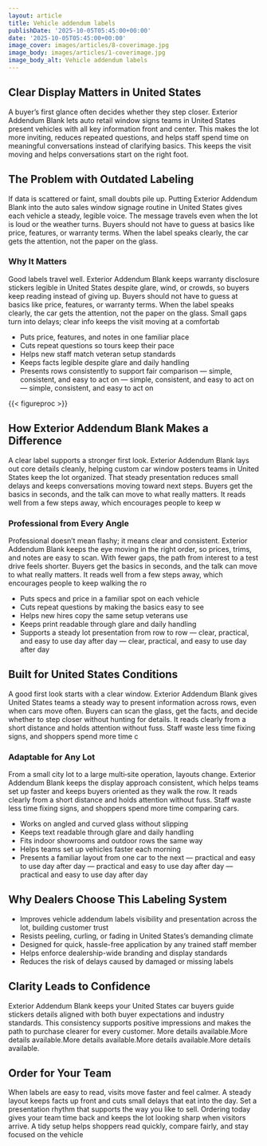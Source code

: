 ```yaml
---
layout: article
title: Vehicle addendum labels
publishDate: '2025-10-05T05:45:00+00:00'
date: '2025-10-05T05:45:00+00:00'
image_cover: images/articles/8-coverimage.jpg
image_body: images/articles/1-coverimage.jpg
image_body_alt: Vehicle addendum labels
---
```



## Clear Display Matters in United States
A buyer’s first glance often decides whether they step closer. Exterior Addendum Blank lets auto retail window signs teams in United States present vehicles with all key information front and center. This makes the lot more inviting, reduces repeated questions, and helps staff spend time on meaningful conversations instead of clarifying basics. This keeps the visit moving and helps conversations start on the right foot.

## The Problem with Outdated Labeling
If data is scattered or faint, small doubts pile up. Putting Exterior Addendum Blank into the auto sales window signage routine in United States gives each vehicle a steady, legible voice. The message travels even when the lot is loud or the weather turns. Buyers should not have to guess at basics like price, features, or warranty terms. When the label speaks clearly, the car gets the attention, not the paper on the glass.

### Why It Matters
Good labels travel well. Exterior Addendum Blank keeps warranty disclosure stickers legible in United States despite glare, wind, or crowds, so buyers keep reading instead of giving up. Buyers should not have to guess at basics like price, features, or warranty terms. When the label speaks clearly, the car gets the attention, not the paper on the glass. Small gaps turn into delays; clear info keeps the visit moving at a comfortab

- Puts price, features, and notes in one familiar place
- Cuts repeat questions so tours keep their pace
- Helps new staff match veteran setup standards
- Keeps facts legible despite glare and daily handling
- Presents rows consistently to support fair comparison — simple, consistent, and easy to act on — simple, consistent, and easy to act on — simple, consistent, and easy to act on

{{< figureproc >}}

## How Exterior Addendum Blank Makes a Difference
A clear label supports a stronger first look. Exterior Addendum Blank lays out core details cleanly, helping custom car window posters teams in United States keep the lot organized. That steady presentation reduces small delays and keeps conversations moving toward next steps.  Buyers get the basics in seconds, and the talk can move to what really matters.  It reads well from a few steps away, which encourages people to keep w

### Professional from Every Angle
Professional doesn’t mean flashy; it means clear and consistent. Exterior Addendum Blank keeps the eye moving in the right order, so prices, trims, and notes are easy to scan. With fewer gaps, the path from interest to a test drive feels shorter.  Buyers get the basics in seconds, and the talk can move to what really matters.  It reads well from a few steps away, which encourages people to keep walking the ro

- Puts specs and price in a familiar spot on each vehicle
- Cuts repeat questions by making the basics easy to see
- Helps new hires copy the same setup veterans use
- Keeps print readable through glare and daily handling
- Supports a steady lot presentation from row to row — clear, practical, and easy to use day after day — clear, practical, and easy to use day after day

## Built for United States Conditions
A good first look starts with a clear window. Exterior Addendum Blank gives United States teams a steady way to present information across rows, even when cars move often. Buyers can scan the glass, get the facts, and decide whether to step closer without hunting for details. It reads clearly from a short distance and holds attention without fuss. Staff waste less time fixing signs, and shoppers spend more time c

### Adaptable for Any Lot
From a small city lot to a large multi‑site operation, layouts change. Exterior Addendum Blank keeps the display approach consistent, which helps teams set up faster and keeps buyers oriented as they walk the row. It reads clearly from a short distance and holds attention without fuss. Staff waste less time fixing signs, and shoppers spend more time comparing cars.

- Works on angled and curved glass without slipping
- Keeps text readable through glare and daily handling
- Fits indoor showrooms and outdoor rows the same way
- Helps teams set up vehicles faster each morning
- Presents a familiar layout from one car to the next — practical and easy to use day after day — practical and easy to use day after day — practical and easy to use day after day

## Why Dealers Choose This Labeling System
- Improves vehicle addendum labels visibility and presentation across the lot, building customer trust
- Resists peeling, curling, or fading in United States’s demanding climate
- Designed for quick, hassle-free application by any trained staff member
- Helps enforce dealership-wide branding and display standards
- Reduces the risk of delays caused by damaged or missing labels

## Clarity Leads to Confidence
Exterior Addendum Blank keeps your United States car buyers guide stickers details aligned with both buyer expectations and industry standards. This consistency supports positive impressions and makes the path to purchase clearer for every customer. More details available.More details available.More details available.More details available.More details available.

## Order for Your Team
When labels are easy to read, visits move faster and feel calmer. A steady layout keeps facts up front and cuts small delays that eat into the day. Set a presentation rhythm that supports the way you like to sell.  Ordering today gives your team time back and keeps the lot looking sharp when visitors arrive.  A tidy setup helps shoppers read quickly, compare fairly, and stay focused on the vehicle

